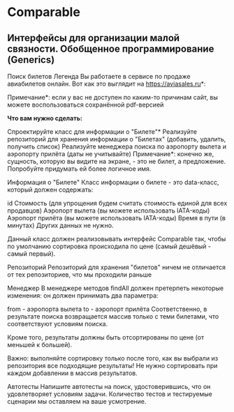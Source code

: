 # Comparable
## Интерфейсы для организации малой связности. Обобщенное программирование (Generics)
Поиск билетов
Легенда
Вы работаете в сервисе по продаже авиабилетов онлайн. Вот как это выглядит на https://aviasales.ru*:



Примечание*: если у вас не доступен по каким-то причинам сайт, вы можете воспользоваться сохранённой pdf-версией

**Что вам нужно сделать:**

Спроектируйте класс для информации о "Билете"*
Реализуйте репозиторий для хранения информации о "Билетах" (добавить, удалить, получить список)
Реализуйте менеджера поиска по аэропорту вылета и аэропорту прилёта (даты не учитывайте)
Примечание*: конечно же, сущность, которую вы видите на экране, - это не билет, а предложение. Попробуйте придумать ей более логичное имя.

Информация о "Билете"
Класс информации о билете - это data-класс, который должен содержать:

id
Стоимость (для упрощения будем считать стоимость единой для всех продавцов)
Аэропорт вылета (вы можете использовать IATA-коды)
Аэропорт прилёта (вы можете использовать IATA-коды)
Время в пути (в минутах)
Других данных не нужно.

Данный класс должен реализовывать интерфейс Comparable так, чтобы по умолчанию сортировка происходила по цене (самый дешёвый - самый первый).

Репозиторий
Репозиторий для хранения "билетов" ничем не отличается от тех репозиториев, что мы проходили раньше

Менеджер
В менеджере методов findAll должен претерпеть некоторые изменения: он должен принимать два параметра:

from - аэропорта вылета
to - аэропорт прилёта
Соответственно, в результате поиска возвращается массив только с теми билетами, что соответствуют условиям поиска.

Кроме того, результаты должны быть отсортированы по цене (от меньшей к большей).

Важно: выполняйте сортировку только после того, как вы выбрали из репозитория все подходящие результаты! Не нужно сортировать при каждом добавлении в массив результатов.

Автотесты
Напишите автотесты на поиск, удостоверившись, что он удовлетворяет условиям задачи. Количество тестов и тестируемые сценарии мы оставляем на ваше усмотрение.
